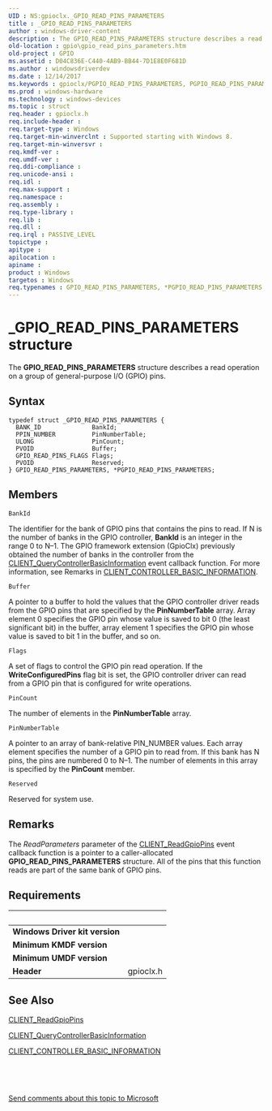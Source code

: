 ```yaml
---
UID : NS:gpioclx._GPIO_READ_PINS_PARAMETERS
title : _GPIO_READ_PINS_PARAMETERS
author : windows-driver-content
description : The GPIO_READ_PINS_PARAMETERS structure describes a read operation on a group of general-purpose I/O (GPIO) pins.
old-location : gpio\gpio_read_pins_parameters.htm
old-project : GPIO
ms.assetid : D04C836E-C440-4AB9-BB44-7D1E8E0F681D
ms.author : windowsdriverdev
ms.date : 12/14/2017
ms.keywords : gpioclx/PGPIO_READ_PINS_PARAMETERS, PGPIO_READ_PINS_PARAMETERS structure pointer [Parallel Ports], PGPIO_READ_PINS_PARAMETERS, _GPIO_READ_PINS_PARAMETERS, *PGPIO_READ_PINS_PARAMETERS, gpioclx/GPIO_READ_PINS_PARAMETERS, GPIO_READ_PINS_PARAMETERS, GPIO_READ_PINS_PARAMETERS structure [Parallel Ports], GPIO.gpio_read_pins_parameters
ms.prod : windows-hardware
ms.technology : windows-devices
ms.topic : struct
req.header : gpioclx.h
req.include-header : 
req.target-type : Windows
req.target-min-winverclnt : Supported starting with Windows 8.
req.target-min-winversvr : 
req.kmdf-ver : 
req.umdf-ver : 
req.ddi-compliance : 
req.unicode-ansi : 
req.idl : 
req.max-support : 
req.namespace : 
req.assembly : 
req.type-library : 
req.lib : 
req.dll : 
req.irql : PASSIVE_LEVEL
topictype : 
apitype : 
apilocation : 
apiname : 
product : Windows
targetos : Windows
req.typenames : GPIO_READ_PINS_PARAMETERS, *PGPIO_READ_PINS_PARAMETERS
---
```


# _GPIO_READ_PINS_PARAMETERS structure
The <b>GPIO_READ_PINS_PARAMETERS</b> structure describes a read operation on a group of general-purpose I/O (GPIO) pins.

## Syntax
````
typedef struct _GPIO_READ_PINS_PARAMETERS {
  BANK_ID              BankId;
  PPIN_NUMBER          PinNumberTable;
  ULONG                PinCount;
  PVOID                Buffer;
  GPIO_READ_PINS_FLAGS Flags;
  PVOID                Reserved;
} GPIO_READ_PINS_PARAMETERS, *PGPIO_READ_PINS_PARAMETERS;
````

## Members


`BankId`

The identifier for the bank of GPIO pins that contains the pins to read. If N is the number of banks in the GPIO controller, <b>BankId</b> is an integer in the range 0 to N–1. The GPIO framework extension (GpioClx) previously obtained the number of banks in the controller from the <a href="https://msdn.microsoft.com/library/windows/hardware/hh439399">CLIENT_QueryControllerBasicInformation</a> event callback function. For more information, see Remarks in <a href="https://msdn.microsoft.com/library/windows/hardware/hh439358">CLIENT_CONTROLLER_BASIC_INFORMATION</a>.

`Buffer`

A pointer to a buffer to hold the values that the GPIO controller driver reads from the GPIO pins that are specified by the <b>PinNumberTable</b> array. Array element 0 specifies the GPIO pin whose value is saved to bit 0 (the least significant bit) in the buffer, array element 1 specifies the GPIO pin whose value is saved to bit 1 in the buffer, and so on.

`Flags`

A set of flags to control the GPIO pin read operation. If the <b>WriteConfiguredPins</b> flag bit is set, the GPIO controller driver can read from a GPIO pin that is configured for write operations.

`PinCount`

The number of elements in the <b>PinNumberTable</b> array.

`PinNumberTable`

A pointer to an array of bank-relative PIN_NUMBER values. Each array element specifies the number of a GPIO pin to read from. If this bank has N pins, the pins are numbered 0 to N–1. The number of elements in this array is specified by the <b>PinCount</b> member.

`Reserved`

Reserved for system use.

## Remarks
The <i>ReadParameters</i> parameter of the <a href="https://msdn.microsoft.com/library/windows/hardware/hh439404">CLIENT_ReadGpioPins</a> event callback function is a pointer to a caller-allocated <b>GPIO_READ_PINS_PARAMETERS</b> structure. All of the pins that this function reads are part of the same bank of GPIO pins.

## Requirements
| &nbsp; | &nbsp; |
| ---- |:---- |
| **Windows Driver kit version** |  |
| **Minimum KMDF version** |  |
| **Minimum UMDF version** |  |
| **Header** | gpioclx.h |

## See Also

<a href="https://msdn.microsoft.com/library/windows/hardware/hh439404">CLIENT_ReadGpioPins</a>

<a href="https://msdn.microsoft.com/library/windows/hardware/hh439399">CLIENT_QueryControllerBasicInformation</a>

<a href="https://msdn.microsoft.com/library/windows/hardware/hh439358">CLIENT_CONTROLLER_BASIC_INFORMATION</a>

 

 

<a href="mailto:wsddocfb@microsoft.com?subject=Documentation%20feedback [GPIO\parports]:%20GPIO_READ_PINS_PARAMETERS structure%20 RELEASE:%20(12/14/2017)&amp;body=%0A%0APRIVACY STATEMENT%0A%0AWe use your feedback to improve the documentation. We don't use your email address for any other purpose, and we'll remove your email address from our system after the issue that you're reporting is fixed. While we're working to fix this issue, we might send you an email message to ask for more info. Later, we might also send you an email message to let you know that we've addressed your feedback.%0A%0AFor more info about Microsoft's privacy policy, see http://privacy.microsoft.com/en-us/default.aspx." title="Send comments about this topic to Microsoft">Send comments about this topic to Microsoft</a>